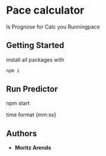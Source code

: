 # Pace calculator

Is Prognose for Calc you Runningpace

## Getting Started

install all packages with

``` sh
npm i
```

## Run Predictor

npm start

time format {mm:ss}

## Authors

* **Moritz Arends**
